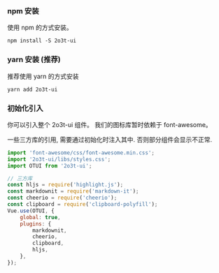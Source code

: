 
### npm 安装

使用 npm 的方式安装。

```shell
npm install -S 2o3t-ui
```

### yarn 安装 (推荐)

推荐使用 yarn 的方式安装

```shell
yarn add 2o3t-ui
```

### 初始化引入

你可以引入整个 2o3t-ui 组件。
我们的图标库暂时依赖于 font-awesome。

<ot-notice round>
一些三方库的引用, 需要通过初始化时注入其中. 否则部分组件会显示不正常.
</ot-notice>


```js
import 'font-awesome/css/font-awesome.min.css';
import '2o3t-ui/libs/styles.css';
import OTUI from '2o3t-ui';

// 三方库
const hljs = require('highlight.js');
const markdownit = require('markdown-it');
const cheerio = require('cheerio');
const clipboard = require('clipboard-polyfill');
Vue.use(OTUI, {
    global: true,
    plugins: {
        markdownit,
        cheerio,
        clipboard,
        hljs,
    },
});
```
